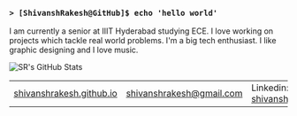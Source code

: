 ### `> [ShivanshRakesh@GitHub]$ echo 'hello world'`

I am currently a senior at IIIT Hyderabad studying ECE. I love working on projects which tackle real world problems. I'm a big tech enthusiast. I like graphic designing and I love music.

![SR's GitHub Stats](https://github-readme-stats.vercel.app/api?username=shivanshrakesh&show_icons=true&hide_title=true&count_private=true&hide_rank=true)

<table>
  <tbody>
    <tr>
      <td><a href="https://shivanshrakesh.github.io">shivanshrakesh.github.io</a></td>
      <td><a href="mailto:shivanshrakesh@gmail.com">shivanshrakesh@gmail.com</a></td>
      <td>Linkedin: <a href="https://linkedin.com/in/shivanshrakesh">shivanshrakesh</a>
    </tr>
  </tbody>
</table>

<!--
**ShivanshRakesh/ShivanshRakesh** is a ✨ _special_ ✨ repository because its `README.md` (this file) appears on your GitHub profile.

Here are some ideas to get you started:

- 🔭 I’m currently working on ...
- 🌱 I’m currently learning ...
- 👯 I’m looking to collaborate on ...
- 🤔 I’m looking for help with ...
- 💬 Ask me about ...
- 📫 How to reach me: ...
- 😄 Pronouns: ...
- ⚡ Fun fact: ...
-->
